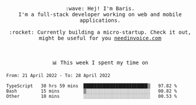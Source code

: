 <p align="center">
  <br><br>
  <samp>
    :wave: Hej! I'm Baris.
    <br>I'm a full-stack developer working on web and mobile applications.
       <br><br>:rocket: Currently building a micro-startup. Check it out, might be useful for you <a href="https://needinvoice.com/" target="_blank">needinvoice.com</a>

  </samp>
 <br><br><br>
</p>
<p align=center><samp>📊  This week I spent my time on</samp></p>


<!--START_SECTION:waka-->

```text
From: 21 April 2022 - To: 28 April 2022

TypeScript   30 hrs 59 mins  ████████████████████████▒   97.82 %
Bash         15 mins         ▒░░░░░░░░░░░░░░░░░░░░░░░░   00.82 %
Other        10 mins         ░░░░░░░░░░░░░░░░░░░░░░░░░   00.53 %
```

<!--END_SECTION:waka-->


